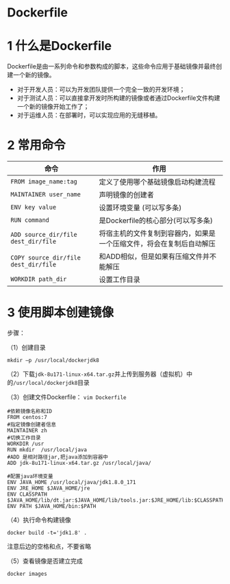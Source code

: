  # Dockerfile

# 1 什么是Dockerfile

Dockerfile是由一系列命令和参数构成的脚本，这些命令应用于基础镜像并最终创建一个新的镜像。

- 对于开发人员：可以为开发团队提供一个完全一致的开发环境； 
- 对于测试人员：可以直接拿开发时所构建的镜像或者通过Dockerfile文件构建一个新的镜像开始工作了； 
- 对于运维人员：在部署时，可以实现应用的无缝移植。

# 2 常用命令

| 命令                                 | 作用                                                         |
| ------------------------------------ | ------------------------------------------------------------ |
| `FROM image_name:tag`                | 定义了使用哪个基础镜像启动构建流程                           |
| `MAINTAINER user_name`               | 声明镜像的创建者                                             |
| `ENV key value`                      | 设置环境变量 (可以写多条)                                    |
| `RUN command`                        | 是Dockerfile的核心部分(可以写多条)                           |
| `ADD source_dir/file dest_dir/file`  | 将宿主机的文件复制到容器内，如果是一个压缩文件，将会在复制后自动解压 |
| `COPY source_dir/file dest_dir/file` | 和ADD相似，但是如果有压缩文件并不能解压                      |
| `WORKDIR path_dir`                   | 设置工作目录                                                 |

# 3 使用脚本创建镜像

步骤：

（1）创建目录

```shell
mkdir –p /usr/local/dockerjdk8
```

（2）下载`jdk-8u171-linux-x64.tar.gz`并上传到服务器（虚拟机）中的`/usr/local/dockerjdk8`目录

（3）创建文件Dockerfile： `vim Dockerfile`

```
#依赖镜像名称和ID
FROM centos:7
#指定镜像创建者信息
MAINTAINER zh
#切换工作目录
WORKDIR /usr
RUN mkdir  /usr/local/java
#ADD 是相对路径jar,把java添加到容器中
ADD jdk-8u171-linux-x64.tar.gz /usr/local/java/

#配置java环境变量
ENV JAVA_HOME /usr/local/java/jdk1.8.0_171
ENV JRE_HOME $JAVA_HOME/jre
ENV CLASSPATH $JAVA_HOME/lib/dt.jar:$JAVA_HOME/lib/tools.jar:$JRE_HOME/lib:$CLASSPATH
ENV PATH $JAVA_HOME/bin:$PATH
```

（4）执行命令构建镜像

```shell
docker build -t='jdk1.8' .
```

注意后边的空格和点，不要省略

（5）查看镜像是否建立完成

```
docker images
```